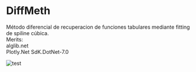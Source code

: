 # DiffMeth
Método diferencial de recuperacion de funciones tabulares mediante fitting de spiline cúbica.   
Merits:   
alglib.net   
Plotly.Net
SdK.DotNet-7.0   
   
![test](/images/test.png)
